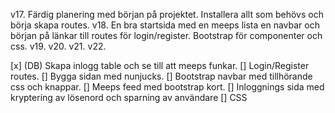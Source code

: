 v17. Färdig planering med början på projektet. Installera allt som behövs och börja skapa routes.
v18. En bra startsida med en meeps lista en navbar och början på länkar till routes för login/register. Bootstrap för componenter och css.
v19.
v20.
v21.
v22.

[x] (DB) Skapa inlogg table och se till att meeps funkar.
[] Login/Register routes.
[] Bygga sidan med nunjucks.
[] Bootstrap navbar med tillhörande css och knappar.
[] Meeps feed med bootstrap kort.
[] Inloggnings sida med kryptering av lösenord och sparning av användare
[] CSS  